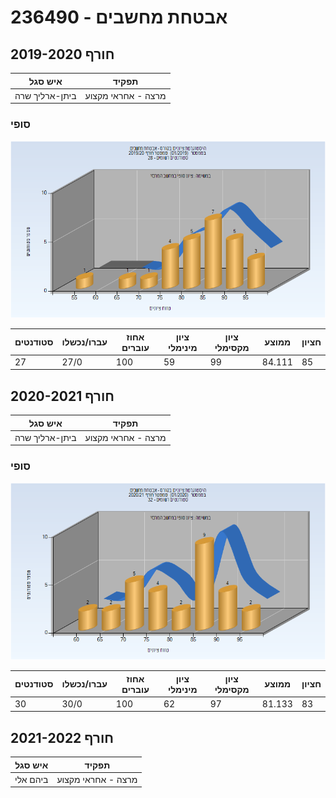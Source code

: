 # 236490 - אבטחת מחשבים

## חורף 2019-2020

| איש סגל | תפקיד |
| ---- | ---- |
| ביתן-ארליך שרה | מרצה - אחראי מקצוע |

### סופי

![201901 Finals](201901/Finals.png)

| סטודנטים | עברו/נכשלו | אחוז עוברים | ציון מינימלי | ציון מקסימלי | ממוצע | חציון |
| ---- | ---- | ---- | ---- | ---- | ---- | ---- |
| 27 | 27/0 | 100 | 59 | 99 | 84.111 | 85 |

## חורף 2020-2021

| איש סגל | תפקיד |
| ---- | ---- |
| ביתן-ארליך שרה | מרצה - אחראי מקצוע |

### סופי

![202001 Finals](202001/Finals.png)

| סטודנטים | עברו/נכשלו | אחוז עוברים | ציון מינימלי | ציון מקסימלי | ממוצע | חציון |
| ---- | ---- | ---- | ---- | ---- | ---- | ---- |
| 30 | 30/0 | 100 | 62 | 97 | 81.133 | 83 |

## חורף 2021-2022

| איש סגל | תפקיד |
| ---- | ---- |
| ביהם אלי | מרצה - אחראי מקצוע |

